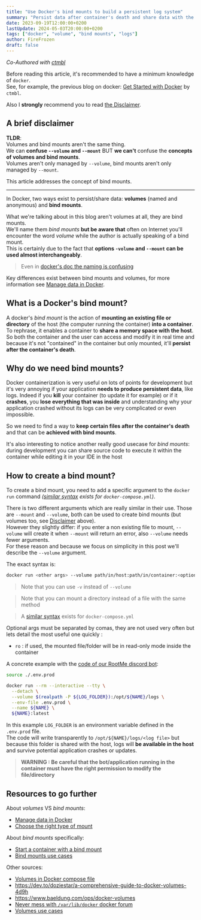```yaml
---
title: "Use Docker's bind mounts to build a persistent log system"
summary: "Persist data after container's death and share data with the host or accross containers through Docker's bind mounts feature"
date: 2023-09-19T12:00:00+0200
lastUpdate: 2024-05-03T20:00:00+0200
tags: ["docker", "volume", "bind mounts", "logs"]
author: FireFrozen
draft: false
---
```


*Co-Authored with [ctmbl](https://iscsc.fr/author/ctmbl/)*

Before reading this article, it's recommended to have a minimum knowledge of `docker`.  
See, for example, the previous blog on docker: [Get Started with Docker](https://iscsc.fr/posts/short-docker-introduction/) by `ctmbl`.

Also I **strongly** recommend you to read [the Disclaimer](#a-brief-disclaimer).

## A brief disclaimer

**TLDR**:  
Volumes and bind mounts aren't the same thing.  
We can **confuse `--volume` and `--mount`** BUT **we can't** confuse the **concepts of volumes and bind mounts**.  
Volumes aren't only managed by `--volume`, bind mounts aren't only managed by `--mount`.  

This article addresses the concept of bind mounts.

---

In Docker, two ways exist to persist/share data: **volumes** (named and anonymous) and **bind mounts**.  

What we're talking about in this blog aren't volumes at all, they are bind mounts.  
We'll name them *bind mounts* **but be aware that** often on Internet you'll encounter the word *volume* while the author is actually speaking of a bind mount.  
This is certainly due to the fact that **options `-volume` and `--mount` can be used almost interchangeably**.  

> Even in [docker's doc the naming is confusing](https://docs.docker.com/storage/volumes/#differences-between--v-and---mount-behavior)

Key differences exist between bind mounts and volumes, for more information see [Manage data in Docker](https://docs.docker.com/storage/).

## What is a Docker's bind mount?

A docker's *bind mount* is the action of **mounting an existing file or directory** of the host (the computer running the container) **into a container**. To rephrase, it enables a container to **share a memory space with the host**. So both the container and the user can access and modify it in real time and because it's not "contained" in the container but only mounted, it'll **persist after the container's death**.

## Why do we need bind mounts?

Docker containerization is very useful on lots of points for development but it's very annoying if your application **needs to produce persistent data**, like logs. Indeed if you **kill** your container (to update it for example) or if it **crashes**, you **lose everything that was inside** and understanding why your application crashed without its logs can be very complicated or even impossible.

So we need to find a way to **keep certain files after the container's death** and that can be **achieved with bind mounts**.

It's also interesting to notice another really good usecase for *bind mounts*: during development you can share source code to execute it within the container while editing it in your IDE in the host

## How to create a bind mount?

To create a bind mount, you need to add a specific argument to the `docker run` command *([similar syntax](https://docs.docker.com/compose/compose-file/compose-file-v3/#volumes) exists for `docker-compose.yml`)*.

There is two different arguments which are really similar in their use. Those are `--mount` and `--volume`, both can be used to create bind mounts (but volumes too, see [Disclaimer](#a-brief-disclaimer) above).  
However they slightly differ: if you enter a non existing file to mount, `--volume` will create it when `--mount` will return an error, also `--volume` needs fewer arguments.  
For these reason and because we focus on simplicity in this post we'll describe the `--volume` argument. 

The exact syntax is:
```bash
docker run <other args> --volume path/in/host:path/in/container:<optional args>
```

> Note that you can use `-v` instead of `--volume`

> Note that you can mount a directory instead of a file with the same method

> A [similar syntax](https://docs.docker.com/compose/compose-file/compose-file-v3/#volumes) exists for `docker-compose.yml`

Optional args must be separated by comas, they are not used very often but lets detail the most useful one quickly :
- `ro` : if used, the mounted file/folder will be in read-only mode inside the container

A concrete example with the [code of our RootMe discord bot](https://github.com/iScsc/RootPythia/blob/2681ca26286ea5063371536e995a5e3cf39734a5/run.sh#L12):
```bash
source ./.env.prod

docker run --rm --interactive --tty \
  --detach \
  --volume $(realpath -P ${LOG_FOLDER}):/opt/${NAME}/logs \
  --env-file .env.prod \
  --name ${NAME} \
  ${NAME}:latest
```
In this example `LOG_FOLDER` is an environment variable defined in the `.env.prod` file.  
The code will write transparently to `/opt/${NAME}/logs/<log file>` but because this folder is shared with the host, logs will **be available in the host** and survive potential application crashes or updates.

> **WARNING : Be careful that the bot/application running in the container must have the right permission to modify the file/directory**

## Resources to go further

About *volumes* VS *bind mounts*:
- [Manage data in Docker](https://docs.docker.com/storage/)
- [Choose the right type of mount](https://docs.docker.com/storage/#choose-the-right-type-of-mount)

About *bind mounts* specifically:
- [Start a container with a bind mount](https://docs.docker.com/storage/bind-mounts/#start-a-container-with-a-bind-mount)
- [Bind mounts use cases](https://docs.docker.com/storage/#good-use-cases-for-bind-mounts)

Other sources:
- [Volumes in Docker compose file](https://docs.docker.com/compose/compose-file/compose-file-v3/#volumes)
- https://dev.to/doziestar/a-comprehensive-guide-to-docker-volumes-4d9h
- https://www.baeldung.com/ops/docker-volumes
- [Never mess with `/var/lib/docker` docker forum](https://forums.docker.com/t/write-from-host-to-volume/47274)
- [Volumes use cases](https://docs.docker.com/storage/#good-use-cases-for-volumes)
